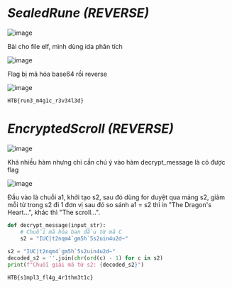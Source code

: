 # _SealedRune_ _(REVERSE)_

![image](https://github.com/user-attachments/assets/49ee50de-05e1-466a-88b6-d971059ead4e)

Bài cho file elf, mình dùng ida phân tích 

![image](https://github.com/user-attachments/assets/39513ae9-d386-4e6c-bac2-f27c646d9b6f)

Flag bị mã hóa base64 rồi reverse

![image](https://github.com/user-attachments/assets/7cc1ccb4-af90-4c77-bbdb-6d8fcfe25141)

```
HTB{run3_m4g1c_r3v34l3d}
```

# _EncryptedScroll_ _(REVERSE)_

![image](https://github.com/user-attachments/assets/dffd1e23-7128-4a6f-9284-44f26444f373)

Khá nhiều hàm nhưng chỉ cần chú ý vào hàm decrypt_message là có được flag

![image](https://github.com/user-attachments/assets/808f4640-26e1-43d7-8103-bb156c533534)

Đầu vào là chuỗi a1, khởi tạo s2, sau đó dùng for duyệt qua mảng s2, giảm mỗi từ trong s2 đi 1 đơn vị sau đó so sánh a1 = s2 thì in "The Dragon's Heart...", khác thì "The scroll...".

```python
def decrypt_message(input_str):
    # Chuỗi mã hóa ban đầu từ mã C
    s2 = "IUC|t2nqm4`gm5h`5s2uin4u2d~"
    
s2 = "IUC|t2nqm4`gm5h`5s2uin4u2d~"
decoded_s2 = ''.join(chr(ord(c) - 1) for c in s2)
print(f"Chuỗi giải mã từ s2: {decoded_s2}")
```

```
HTB{s1mpl3_fl4g_4r1thm3t1c}
```


